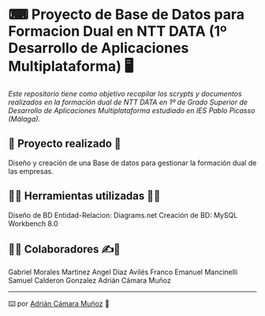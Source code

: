 # ⌨ Proyecto de Base de Datos para Formacion Dual en NTT DATA (1º Desarrollo de Aplicaciones Multiplataforma) 🖥

_Este repositorio tiene como objetivo recopilar los scrypts y documentos realizados en la formación dual de NTT DATA en 1º de Grado Superior de Desarrollo de Aplicaciones Multiplataforma estudiado en IES Pablo Picasso (Málaga)._

## 📁 Proyecto realizado 📁
Diseño y creación de una Base de datos para gestionar la formación dual de las empresas.

## 👨‍💻 Herramientas utilizadas 👨‍💻
Diseño de BD Entidad-Relacion: Diagrams.net 
Creación de BD: MySQL Workbench 8.0

## 🧑‍💻 Colaboradores ✍️💪
Gabriel Morales Martinez
Angel Diaz Avilés
Franco Emanuel Mancinelli
Samuel Calderon Gonzalez
Adrián Cámara Muñoz 

---
⌨️ por [Adrián Cámara Muñoz](https://twitter.com/adriancamara740) 💛

